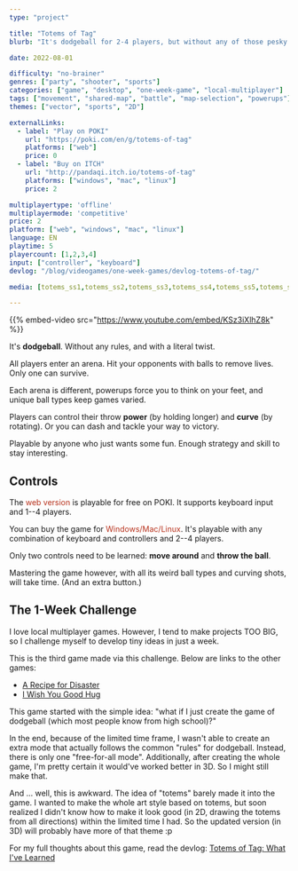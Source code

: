 ```yaml
---
type: "project"

title: "Totems of Tag"
blurb: "It's dodgeball for 2-4 players, but without any of those pesky rules!"

date: 2022-08-01

difficulty: "no-brainer"
genres: ["party", "shooter", "sports"]
categories: ["game", "desktop", "one-week-game", "local-multiplayer"]
tags: ["movement", "shared-map", "battle", "map-selection", "powerups"]
themes: ["vector", "sports", "2D"]

externalLinks:
  - label: "Play on POKI"
    url: "https://poki.com/en/g/totems-of-tag"
    platforms: ["web"]
    price: 0 
  - label: "Buy on ITCH"
    url: "http://pandaqi.itch.io/totems-of-tag"
    platforms: ["windows", "mac", "linux"]
    price: 2

multiplayertype: 'offline'
multiplayermode: 'competitive'
price: 2
platform: ["web", "windows", "mac", "linux"]
language: EN
playtime: 5
playercount: [1,2,3,4]
input: ["controller", "keyboard"]
devlog: "/blog/videogames/one-week-games/devlog-totems-of-tag/"

media: [totems_ss1,totems_ss2,totems_ss3,totems_ss4,totems_ss5,totems_ss6,totems_ss7, totems-of-tag-header-narrow]

---
```


{{% embed-video src="https://www.youtube.com/embed/KSz3iXlhZ8k" %}}

It's **dodgeball**. Without any rules, and with a literal twist.

All players enter an arena. Hit your opponents with balls to remove lives. Only one can survive.

Each arena is different, powerups force you to think on your feet, and unique ball types keep games varied.

Players can control their throw **power** (by holding longer) and **curve** (by rotating). Or you can dash and tackle your way to victory.

Playable by anyone who just wants some fun. Enough strategy and skill to stay interesting.

## Controls

The <span style="color:#b8341f;">web version</span> is playable for free on POKI. It supports keyboard input and 1--4 players.

You can buy the game for <span style="color:#b8341f;">Windows/Mac/Linux</span>. It's playable with any combination of keyboard and controllers and 2--4 players.

Only two controls need to be learned: **move around** and **throw the ball**.

Mastering the game however, with all its weird ball types and curving shots, will take time. (And an extra button.)

## The 1-Week Challenge

I love local multiplayer games. However, I tend to make projects TOO BIG, so I challenge myself to develop tiny ideas in just a week.

This is the third game made via this challenge. Below are links to the other games:

* [A Recipe for Disaster](https://pandaqi.com/a-recipe-for-disaster)
* [I Wish You Good Hug](https://pandaqi.com/i-wish-you-good-hug)

This game started with the simple idea: "what if I just create the game of dodgeball (which most people know from high school)?"

In the end, because of the limited time frame, I wasn't able to create an extra mode that actually follows the common "rules" for dodgeball. Instead, there is only one "free-for-all mode". Additionally, after creating the whole game, I'm pretty certain it would've worked better in 3D. So I might still make that.

And ... well, this is awkward. The idea of "totems" barely made it into the game. I wanted to make the whole art style based on totems, but soon realized I didn't know how to make it look good (in 2D, drawing the totems from all directions) within the limited time I had. So the updated version (in 3D) will probably have more of that theme :p

For my full thoughts about this game, read the devlog: [Totems of Tag: What I've Learned](/blog/videogames/one-week-games/devlog-totems-of-tag)